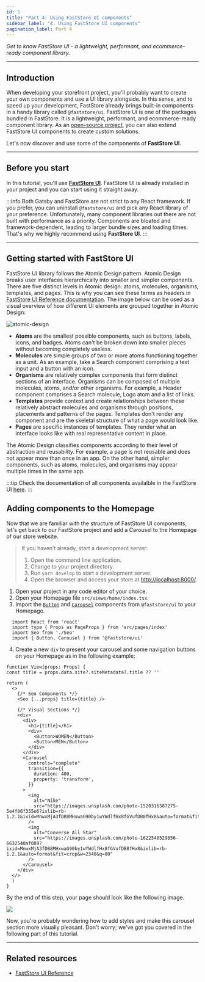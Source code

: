 ```yaml
---
id: 5
title: "Part 4: Using FastStore UI components"
sidebar_label: "4. Using FastStore UI components"
pagination_label: Part 4
---
```


*Get to know FastStore UI - a lightweight, performant, and ecommerce-ready component library.*

---

## Introduction

When developing your storefront project, you'll probably want to create your own components and use a UI library alongside. In this sense, and to speed up your development, FastStore already brings built-in components in a handy library called `@faststore/ui`. FastStore UI is one of the packages bundled in FastStore. It is a lightweight, performant, and ecommerce-ready component library. As an <i class="fab fa-github"></i> [open-source project](https://github.com/vtex/faststore/tree/master/packages/ui), you can also extend FastStore UI components to create custom solutions.

Let's now discover and use some of the components of **FastStore UI**.

---

## Before you start

In this tutorial, you'll use [**FastStore UI**](/reference/ui/faststore-ui). FastStore UI is already installed in your project and you can start using it straight away.
 
:::info
Both Gatsby and FastStore are not strict to any React framework. If you prefer, you can uninstall `@faststore/ui` and pick any React library of your preference. Unfortunately, many component libraries out there are not built with performance as a priority. Components are bloated and framework-dependent, leading to larger bundle sizes and loading times. That's why we highly recommend using **FastStore UI**.
:::

---

## Getting started with FastStore UI

FastStore UI library follows the Atomic Design pattern. Atomic Design breaks user interfaces hierarchically into smaller and simpler components. There are five distinct levels in Atomic design: atoms, molecules, organisms, templates, and pages. This is why you can see these terms as headers in [FastStore UI Reference documentation](/reference/ui/faststore-ui). The image below can be used as a visual overview of how different UI elements are grouped together in Atomic Design:

![atomic-design](https://vtexhelp.vtexassets.com/assets/docs/src/atomic-design___d96fa693d1e710f4cea33a4a2aa64d60.png)

- **Atoms** are the smallest possible components, such as buttons, labels, icons, and badges. Atoms can't be broken down into smaller pieces without becoming completely useless.
- **Molecules** are simple groups of two or more atoms functioning together as a unit. As an example, take a Search component comprising a text input and a button with an icon.
- **Organisms** are relatively complex components that form distinct sections of an interface. Organisms can be composed of multiple molecules, atoms, and/or other organisms. For example, a Header component comprises a Search molecule, Logo atom and a list of links.
- **Templates** provide context and create relationships between these relatively abstract molecules and organisms through positions, placements and patterns of the pages. Templates don't render any component and are the skeletal structure of what a page would look like. 
- **Pages** are specific instances of templates. They render what an interface looks like with real representative content in place. 

The Atomic Design classifies components according to their level of abstraction and reusability. For example, a page is not reusable and does not appear more than once in an app. On the other hand, simpler components, such as atoms, molecules, and organisms may appear multiple times in the same app.

:::tip
Check the documentation of all components availalble in the FastStore UI [here](/reference/ui/faststore-ui).
:::

## Adding components to the Homepage

Now that we are familiar with the structure of FastStore UI components, let's get back to our FastStore project and add a Carousel to the Homepage of our store website.  

> If you haven’t already, start a development server:
> 1. Open the command line application.
> 2. Change to your project directory.
> 3. Run `yarn develop` to start a development server.
> 4. Open the browser and access your store at [http://localhost:8000/](http://localhost:8000/).

1. Open your project in any code editor of your choice.
2. Open your Homepage file `src/views/home/index.tsx`.
3. Import the [`Button`](/reference/ui/atoms/Button) and [`Carousel`](/reference/ui/molecules/Carousel) components from `@faststore/ui` to your Homepage.

  ```tsx {4} title="/src/views/home/index.tsx"
    import React from 'react'
    import type { Props as PageProps } from 'src/pages/index'
    import Seo from './Seo'
    import { Button, Carousel } from '@faststore/ui'
  ```

4. Create a new `div` to present your carousel and some navigation buttons on your Homepage as in the following example: 

  ```tsx {10-34} title="/src/views/home/index.tsx"
  function View(props: Props) {
  const title = props.data.site?.siteMetadata?.title ?? ''

  return (
    <>
      {/* Seo Components */}
      <Seo {...props} title={title} />

      {/* Visual Sections */}
      <div>
        <div>
          <h1>{title}</h1>
          <div>
            <Button>WOMEN</Button>
            <Button>MEN</Button>
          </div>
        </div>
        <Carousel
          controls="complete"
          transition={{
            duration: 400,
            property: 'transform',
          }}
        >
          <img
            alt="Nike"
            src="https://images.unsplash.com/photo-1520316587275-5e4f06f355e6?ixlib=rb-1.2.1&ixid=MnwxMjA3fDB8MHxwaG90by1wYWdlfHx8fGVufDB8fHx8&auto=format&fit=crop&w=3570&q=80"
          />
          <img
            alt="Converse All Star"
            src="https://images.unsplash.com/photo-1622540529856-6632540af089?ixid=MnwxMjA3fDB8MHxwaG90by1wYWdlfHx8fGVufDB8fHx8&ixlib=rb-1.2.1&auto=format&fit=crop&w=2340&q=80"
          />
        </Carousel>
      </div>
    </>
    )
  }
  ```

  By the end of this step, your page should look like the following image.

  ![](https://vtexhelp.vtexassets.com/assets/docs/src/import-carousel___c8d6badb71d9c9413f5b2e2099aa8720.png)

Now, you're probably wondering how to add styles and make this carousel section more visually pleasant. Don't worry; we've got you covered in the following part of this tutorial.

---

## Related resources

- [FastStore UI Reference](/reference/ui/faststore-ui)
